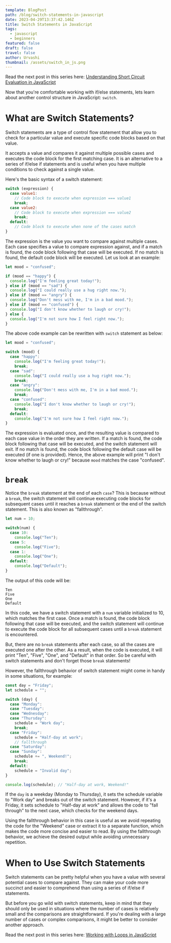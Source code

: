 ```yaml
---
template: BlogPost
path: /blog/switch-statements-in-javascript
date: 2023-04-29T13:37:42.146Z
title: Switch Statements in JavaScript
tags:
  - javascript
  - beginners
featured: false
draft: false
travel: false
author: Urvashi
thumbnail: /assets/switch_in_js.png
---
```


Read the next post in this series here: [Understanding Short Circuit Evaluation in JavaScript](https://www.thecodedose.com/blog/understanding-short-circuit-evaluation-in-javascript)

Now that you're comfortable working with if/else statements, lets learn about another control structure in JavaScript: `switch`.

# What are Switch Statements?

Switch statements are a type of control flow statement that allow you to check for a particular value and execute specific code blocks based on that value.

It accepts a value and compares it against multiple possible cases and executes the code block for the first matching case.
It is an alternative to a series of if/else if statements and is useful when you have multiple conditions to check against a single value.

Here's the basic syntax of a switch statement:

```js
switch (expression) {
  case value1:
    // Code block to execute when expression === value1
    break;
  case value2:
    // Code block to execute when expression === value2
    break;
  default:
    // Code block to execute when none of the cases match
}
```

The expression is the value you want to compare against multiple cases. Each case specifies a value to compare expression against, and if a match is found, the code block following that case will be executed. If no match is found, the default code block will be executed.
Let us look at an example:

```js
let mood = "confused";

if (mood == "happy") {
  console.log("I'm feeling great today!");
} else if (mood == "sad") {
  console.log("I could really use a hug right now.");
} else if (mood == "angry") {
  console.log("Don't mess with me, I'm in a bad mood.");
} else if (mood == "confused") {
  console.log("I don't know whether to laugh or cry!");
} else {
  console.log("I'm not sure how I feel right now.");
}
```

The above code example can be rewritten with `switch` statement as below:

```js
let mood = "confused";

switch (mood) {
  case "happy":
    console.log("I'm feeling great today!");
    break;
  case "sad":
    console.log("I could really use a hug right now.");
    break;
  case "angry":
    console.log("Don't mess with me, I'm in a bad mood.");
    break;
  case "confused":
    console.log("I don't know whether to laugh or cry!");
    break;
  default:
    console.log("I'm not sure how I feel right now.");
}
```

The expression is evaluated once, and the resulting value is compared to each case value in the order they are written.
If a match is found, the code block following that case will be executed, and the switch statement will exit.
If no match is found, the code block following the default case will be executed (if one is provided).
Hence, the above example will print "I don't know whether to laugh or cry!" because `mood` matches the case "confused".

# `break`

Notice the `break` statement at the end of each `case`?
This is because without a `break`, the switch statement will continue executing code blocks for subsequent cases until it reaches a `break` statement or the end of the switch statement.
This is also known as "fallthrough".

```js
let num = 10;

switch(num) {
  case 10:
    console.log("Ten");
  case 5:
    console.log("Five");
  case 1:
    console.log("One");
  default:
    console.log("Default");
}
```

The output of this code will be:

```
Ten
Five
One
Default
```

In this code, we have a switch statement with a `num` variable initialized to 10, which matches the first case.
Once a match is found, the code block following that case will be executed, and the switch statement will continue to execute the code block for all subsequent cases until a `break` statement is encountered.

But, there are no `break` statements after each case, so all the cases are executed one after the other. As a result, when the code is executed, it will print "Ten", "Five", "One", and "Default" in that order. So be careful with switch statements and don't forget those `break` statements!

However, the fallthrough behavior of switch statement might come in handy in some situations, for example:

```js
const day = "Friday";
let schedule = "";

switch (day) {
  case "Monday":
  case "Tuesday":
  case "Wednesday":
  case "Thursday":
    schedule = "Work day";
    break;
  case "Friday":
    schedule = "Half-day at work";
    // fallthrough
  case "Saturday":
  case "Sunday":
    schedule += ", Weekend!";
    break;
  default:
    schedule = "Invalid day";
}

console.log(schedule); // "Half-day at work, Weekend!"
```

If the `day` is a weekday (Monday to Thursday), it sets the schedule variable to "Work day" and breaks out of the switch statement. However, if it's a Friday, it sets schedule to "Half-day at work" and allows the code to "fall through" to the next case, which checks for the weekend days.

Using the fallthrough behavior in this case is useful as we avoid repeating the code for the "Weekend" case or extract it to a separate function, which makes the code more concise and easier to read. By using the fallthrough behavior, we achieve the desired output while avoiding unnecessary repetition.

# When to Use Switch Statements

Switch statements can be pretty helpful when you have a value with several potential cases to compare against.
They can make your code more succinct and easier to comprehend than using a series of if/else if statements.

But before you go wild with switch statements, keep in mind that they should only be used in situations where the number of cases is relatively small and the comparisons are straightforward. If you're dealing with a large number of cases or complex comparisons, it might be better to consider another approach.

Read the next post in this series here: [Working with Loops in JavaScript](https://www.thecodedose.com/blog/loops-in-javascript)
